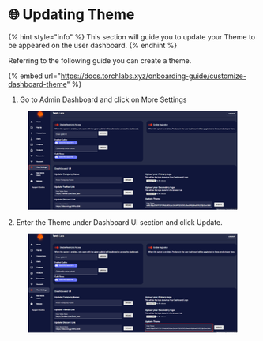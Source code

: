 # 🌐 Updating Theme

{% hint style="info" %}
This section will guide you to update your Theme to be appeared on the user dashboard.
{% endhint %}

Referring to the following guide you can create a theme.

{% embed url="https://docs.torchlabs.xyz/onboarding-guide/customize-dashboard-theme" %}

1. Go to Admin Dashboard and click on More Settings

<figure><img src="../../.gitbook/assets/1 (14).png" alt=""><figcaption></figcaption></figure>

2\. Enter the Theme under Dashboard UI section and click Update.

<figure><img src="../../.gitbook/assets/8 (3).png" alt=""><figcaption></figcaption></figure>
